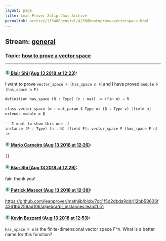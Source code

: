 ```yaml
---
layout: page
title: Lean Prover Zulip Chat Archive 
permalink: archive/113488general/42366howtoproveavectorspace.html
---
```


## Stream: [general](index.html)
### Topic: [how to prove a vector space](42366howtoproveavectorspace.html)

---

#### [![Click to go to Zulip](../../assets/img/zulip2.png) Blair Shi (Aug 13 2018 at 12:23)](https://leanprover.zulipchat.com/#narrow/stream/113488-general/topic/how%20to%20prove%20a%20vector%20space/near/132037240):
I want to prove `vector_space F (has_space n F)`and I have proved `module F (has_space n F)`
```
definition has_space (R : Type) (n : nat) := (fin n) → R

class vector_space (α : out_param $ Type u) (β : Type v) [field α] extends module α β

-- I want to show this one :(
instance (F : Type) (n : ℕ) [field F]: vector_space F (has_space F n) := 
```

#### [![Click to go to Zulip](../../assets/img/zulip2.png) Mario Carneiro (Aug 13 2018 at 12:26)](https://leanprover.zulipchat.com/#narrow/stream/113488-general/topic/how%20to%20prove%20a%20vector%20space/near/132037364):
`{}`

#### [![Click to go to Zulip](../../assets/img/zulip2.png) Blair Shi (Aug 13 2018 at 12:29)](https://leanprover.zulipchat.com/#narrow/stream/113488-general/topic/how%20to%20prove%20a%20vector%20space/near/132037447):
fair. thank you!

#### [![Click to go to Zulip](../../assets/img/zulip2.png) Patrick Massot (Aug 13 2018 at 12:39)](https://leanprover.zulipchat.com/#narrow/stream/113488-general/topic/how%20to%20prove%20a%20vector%20space/near/132037905):
https://github.com/leanprover/mathlib/blob/7dc1f5d2dbda9dd412bb58636f4261bb259ad106/algebra/pi_instances.lean#L51

#### [![Click to go to Zulip](../../assets/img/zulip2.png) Kevin Buzzard (Aug 13 2018 at 12:53)](https://leanprover.zulipchat.com/#narrow/stream/113488-general/topic/how%20to%20prove%20a%20vector%20space/near/132038599):
`has_space F n` is the finite-dimensional vector space F^n. What is a better name for this function?


